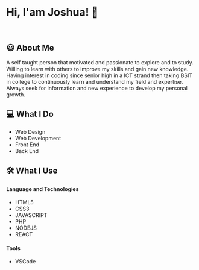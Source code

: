 
# Hi, I'am Joshua! 👋
<br />


## 😃 About Me
A self taught person that motivated and passionate to explore and to study.
Willing to learn with others to improve my skills and gain new knowledge. Having
interest in coding since senior high in a ICT strand then taking BSIT in college to
continuously learn and understand my field and expertise. Always seek for
information and new experience to develop my personal growth.

## 💻 What I Do
- Web Design
- Web Development
- Front End
- Back End


## 🛠 What I Use

#### Language and Technologies
- HTML5
- CSS3
- JAVASCRIPT
- PHP
- NODEJS
- REACT

#### Tools
- VSCode
